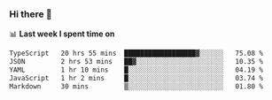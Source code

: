 ### Hi there 👋

<!--
**DBvc/DBvc** is a ✨ _special_ ✨ repository because its `README.md` (this file) appears on your GitHub profile.

Here are some ideas to get you started:

- 🔭 I’m currently working on ...
- 🌱 I’m currently learning ...
- 👯 I’m looking to collaborate on ...
- 🤔 I’m looking for help with ...
- 💬 Ask me about ...
- 📫 How to reach me: ...
- 😄 Pronouns: ...
- ⚡ Fun fact: ...
-->

📊 **Last week I spent time on**
<!--START_SECTION:waka-->

```txt
TypeScript   20 hrs 55 mins  ██████████████████▓░░░░░░   75.08 %
JSON         2 hrs 53 mins   ██▓░░░░░░░░░░░░░░░░░░░░░░   10.35 %
YAML         1 hr 10 mins    █░░░░░░░░░░░░░░░░░░░░░░░░   04.19 %
JavaScript   1 hr 2 mins     █░░░░░░░░░░░░░░░░░░░░░░░░   03.74 %
Markdown     30 mins         ▒░░░░░░░░░░░░░░░░░░░░░░░░   01.80 %
```

<!--END_SECTION:waka-->
